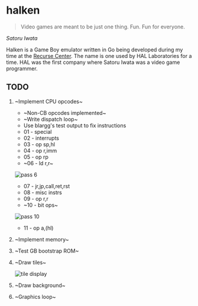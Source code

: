 # halken
>Video games are meant to be just one thing. Fun. Fun for everyone.

*Satoru Iwata*

Halken is a Game Boy emulator written in Go being developed during my time at the [Recurse Center](https://recurse.com).
The name is one used by HAL Laboratories for a time. HAL was the first company where Satoru Iwata was a video game programmer.

## TODO

1. ~Implement CPU opcodes~
    * ~Non-CB opcodes implemented~
     * ~Write dispatch loop~
     * Use blargg's test output to fix instructions
      * 01 - special
      * 02 - interrupts
      * 03 - op sp,hl
      * 04 - op r,imm
      * 05 - op rp
      * ~06 - ld r,r~
      
      ![pass 6](https://my.mixtape.moe/mfdkmk.png)
      * 07 - jr,jp,call,ret,rst
      * 08 - misc instrs
      * 09 - op r,r
      * ~10 - bit ops~
      
      ![pass 10](https://my.mixtape.moe/ysxqrh.png)
      * 11 - op a,(hl)
2. ~Implement memory~
3. ~Test GB bootstrap ROM~
4. ~Draw tiles~

   ![tile display](https://my.mixtape.moe/adxhwd.png)
5. ~Draw background~
6. ~Graphics loop~
